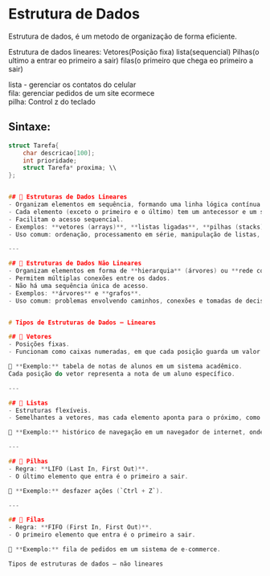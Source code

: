 # Estrutura de Dados

Estrutura de dados, é um metodo de organização de forma eficiente. 

Estrutura de dados lineares: Vetores(Posição fixa) lista(sequencial) Pilhas(o ultimo a entrar eo primeiro a sair) filas(o primeiro que chega eo primeiro a sair) 

lista - gerenciar os contatos do celular  
fila: gerenciar pedidos de um site ecormece  
pilha: Control z do teclado  

## Sintaxe:
```c
struct Tarefa{
	char descricao[100];
	int prioridade;
	struct Tarefa* proxima; \\
};


## 🔹 Estruturas de Dados Lineares
- Organizam elementos em sequência, formando uma linha lógica contínua.  
- Cada elemento (exceto o primeiro e o último) tem um antecessor e um sucessor.  
- Facilitam o acesso sequencial.  
- Exemplos: **vetores (arrays)**, **listas ligadas**, **pilhas (stacks)** e **filas (queues)**.  
- Uso comum: ordenação, processamento em série, manipulação de listas, execução cronológica de tarefas e controle de operações empilhadas.

---

## 🔹 Estruturas de Dados Não Lineares
- Organizam elementos em forma de **hierarquia** (árvores) ou **rede complexa** (grafos).  
- Permitem múltiplas conexões entre os dados.  
- Não há uma sequência única de acesso.  
- Exemplos: **árvores** e **grafos**.  
- Uso comum: problemas envolvendo caminhos, conexões e tomadas de decisão, como sistemas de arquivos, mapas, redes sociais ou transporte.


# Tipos de Estruturas de Dados – Lineares

## 🔹 Vetores
- Posições fixas.  
- Funcionam como caixas numeradas, em que cada posição guarda um valor.  

📌 **Exemplo:** tabela de notas de alunos em um sistema acadêmico.  
Cada posição do vetor representa a nota de um aluno específico.

---

## 🔹 Listas
- Estruturas flexíveis.  
- Semelhantes a vetores, mas cada elemento aponta para o próximo, como um colar de contas.  

📌 **Exemplo:** histórico de navegação em um navegador de internet, onde cada página visitada é ligada à próxima.

---

## 🔹 Pilhas
- Regra: **LIFO (Last In, First Out)**.  
- O último elemento que entra é o primeiro a sair.  

📌 **Exemplo:** desfazer ações (`Ctrl + Z`).

---

## 🔹 Filas
- Regra: **FIFO (First In, First Out)**.  
- O primeiro elemento que entra é o primeiro a sair.  

📌 **Exemplo:** fila de pedidos em um sistema de e-commerce.

Tipos de estruturas de dados – não lineares


